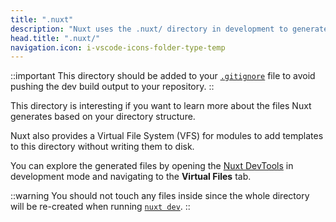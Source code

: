 ```yaml
---
title: ".nuxt"
description: "Nuxt uses the .nuxt/ directory in development to generate your Vue application."
head.title: ".nuxt/"
navigation.icon: i-vscode-icons-folder-type-temp
---
```


::important
This directory should be added to your [`.gitignore`](/docs/guide/directory-structure/gitignore) file to avoid pushing the dev build output to your repository.
::

This directory is interesting if you want to learn more about the files Nuxt generates based on your directory structure.

Nuxt also provides a Virtual File System (VFS) for modules to add templates to this directory without writing them to disk.

You can explore the generated files by opening the [Nuxt DevTools](https://devtools.nuxt.com) in development mode and navigating to the **Virtual Files** tab.

::warning
You should not touch any files inside since the whole directory will be re-created when running [`nuxt dev`](/docs/api/commands/dev).
::

